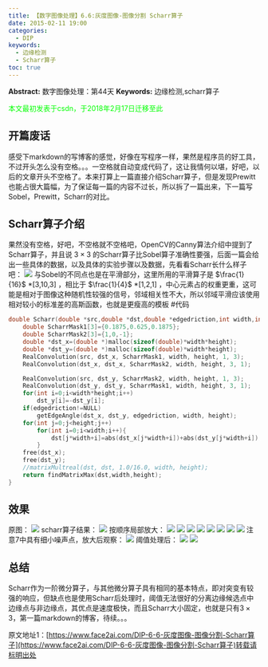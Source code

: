 ```yaml
---
title: 【数字图像处理】6.6:灰度图像-图像分割 Scharr算子
date: 2015-02-11 19:00
categories:
  - DIP
keywords:
  - 边缘检测
  - Scharr算子
toc: true
---
```

**Abstract:** 数字图像处理：第44天
**Keywords:** 边缘检测,scharr算子
<!--more-->
<font color="00FF00">本文最初发表于csdn，于2018年2月17日迁移至此</font>
## 开篇废话
感受下markdown的写博客的感觉，好像在写程序一样，果然是程序员的好工具，不过开头怎么没有空格。。。一空格就自动变成代码了，这让我情何以堪，好吧，以后的文章开头不空格了。本来打算上一篇直接介绍Scharr算子，但是发现Prewitt也能占很大篇幅，为了保证每一篇的内容不过长，所以拆了一篇出来，下一篇写Sobel，Prewitt，Scharr的对比。
## Scharr算子介绍
果然没有空格，好吧，不空格就不空格吧，OpenCV的Canny算法介绍中提到了Scharr算子，并且说 $3\times3$ 的Scharr算子比Sobel算子准确性要强，后面一篇会给出一些具体的数据，以及具体的实验步骤以及数据，先看看Scharr长什么样子吧：
![](https://tony4ai-1251394096.cos.ap-hongkong.myqcloud.com/blog_images/DIP-6-6-灰度图像-图像分割-Scharr算子/20150211151527747.jpg)
与Sobel的不同点也是在平滑部分，这里所用的平滑算子是 $\frac{1}{16}$ *\[3,10,3\] ，相比于 $\frac{1}{4}$ *\[1,2,1\] ，中心元素占的权重更重，这可能是相对于图像这种随机性较强的信号，邻域相关性不大，所以邻域平滑应该使用相对较小的标准差的高斯函数，也就是更瘦高的模板
#代码
```c++
double Scharr(double *src,double *dst,double *edgedriction,int width,int height){
    double ScharrMask1[3]={0.1875,0.625,0.1875};
    double ScharrMask2[3]={1,0,-1};
    double *dst_x=(double *)malloc(sizeof(double)*width*height);
    double *dst_y=(double *)malloc(sizeof(double)*width*height);
    RealConvolution(src, dst_x, ScharrMask1, width, height, 1, 3);
    RealConvolution(dst_x, dst_x, ScharrMask2, width, height, 3, 1);

    RealConvolution(src, dst_y, ScharrMask2, width, height, 1, 3);
    RealConvolution(dst_y, dst_y, ScharrMask1, width, height, 3, 1);
    for(int i=0;i<width*height;i++)
        dst_y[i]=-dst_y[i];
    if(edgedriction!=NULL)
        getEdgeAngle(dst_x, dst_y, edgedriction, width, height);
    for(int j=0;j<height;j++)
        for(int i=0;i<width;i++){
            dst[j*width+i]=abs(dst_x[j*width+i])+abs(dst_y[j*width+i]);
        }
    free(dst_x);
    free(dst_y);
    //matrixMultreal(dst, dst, 1.0/16.0, width, height);
    return findMatrixMax(dst,width,height);
}

```


## 效果
原图：
![](https://tony4ai-1251394096.cos.ap-hongkong.myqcloud.com/blog_images/DIP-6-6-灰度图像-图像分割-Scharr算子/20150211151559306.png)
scharr算子结果：
![](https://tony4ai-1251394096.cos.ap-hongkong.myqcloud.com/blog_images/DIP-6-6-灰度图像-图像分割-Scharr算子/20150211151921155.jpg)
按顺序局部放大：
![](https://tony4ai-1251394096.cos.ap-hongkong.myqcloud.com/blog_images/DIP-6-6-灰度图像-图像分割-Scharr算子/20150211151937659.jpg)
![](https://tony4ai-1251394096.cos.ap-hongkong.myqcloud.com/blog_images/DIP-6-6-灰度图像-图像分割-Scharr算子/20150211152002014.jpg)
![](https://tony4ai-1251394096.cos.ap-hongkong.myqcloud.com/blog_images/DIP-6-6-灰度图像-图像分割-Scharr算子/20150211152018719.jpg)
![](https://tony4ai-1251394096.cos.ap-hongkong.myqcloud.com/blog_images/DIP-6-6-灰度图像-图像分割-Scharr算子/20150211152030637.jpg)
![](https://tony4ai-1251394096.cos.ap-hongkong.myqcloud.com/blog_images/DIP-6-6-灰度图像-图像分割-Scharr算子/20150211152037956.jpg)
![](https://tony4ai-1251394096.cos.ap-hongkong.myqcloud.com/blog_images/DIP-6-6-灰度图像-图像分割-Scharr算子/20150211152049453.jpg)
![](https://tony4ai-1251394096.cos.ap-hongkong.myqcloud.com/blog_images/DIP-6-6-灰度图像-图像分割-Scharr算子/20150211152101949.jpg)
![](https://tony4ai-1251394096.cos.ap-hongkong.myqcloud.com/blog_images/DIP-6-6-灰度图像-图像分割-Scharr算子/20150211152111980.jpg)
注意7中具有细小噪声点，放大后观察：
![](https://tony4ai-1251394096.cos.ap-hongkong.myqcloud.com/blog_images/DIP-6-6-灰度图像-图像分割-Scharr算子/20150211152135970.jpg)
阈值处理后：
![](https://tony4ai-1251394096.cos.ap-hongkong.myqcloud.com/blog_images/DIP-6-6-灰度图像-图像分割-Scharr算子/20150211152157142.jpg)
![](https://tony4ai-1251394096.cos.ap-hongkong.myqcloud.com/blog_images/DIP-6-6-灰度图像-图像分割-Scharr算子/20150211152221912.jpg)

## 总结
Scharr作为一阶微分算子，与其他微分算子具有相同的基本特点，即对突变有较强的响应，但缺点也是使用Scharr后处理时，阈值无法很好的分离边缘候选点中边缘点与非边缘点，其优点是速度极快，而且Scharr大小固定，也就是只有$3 \times 3$，第一篇markdown的博客，待续。。。





原文地址1：[https://www.face2ai.com/DIP-6-6-灰度图像-图像分割-Scharr算子](https://www.face2ai.com/DIP-6-6-灰度图像-图像分割-Scharr算子)转载请标明出处
